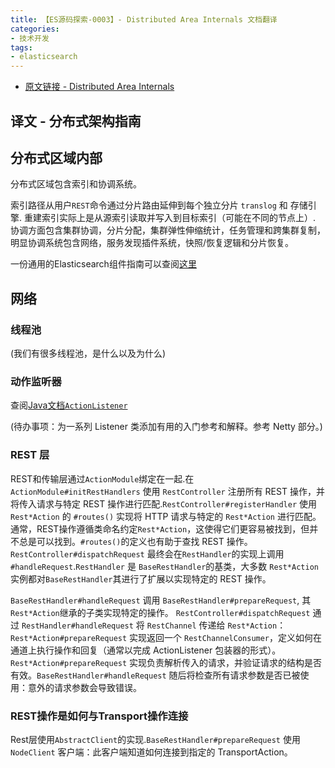 ```yaml
---
title: 【ES源码探索-0003】- Distributed Area Internals 文档翻译
categories: 
- 技术开发
tags:
- elasticsearch
---
```


- [原文链接 - Distributed Area Internals](https://github.com/elastic/elasticsearch/blob/e7bbcb98834156f2dbfa1dd9a86c22a33cfbab23/docs/internal/DistributedArchitectureGuide.md)

## 译文 - 分布式架构指南

## 分布式区域内部

分布式区域包含索引和协调系统。

索引路径从用户`REST`命令通过分片路由延伸到每个独立分片 `translog` 和 存储引擎. 重建索引实际上是从源索引读取并写入到目标索引（可能在不同的节点上）. 协调方面包含集群协调，分片分配，集群弹性伸缩统计，任务管理和跨集群复制，明显协调系统包含网络，服务发现插件系统，快照/恢复逻辑和分片恢复。

一份通用的Elasticsearch组件指南可以查阅[这里](https://github.com/elastic/elasticsearch/blob/main/docs/internal/GeneralArchitectureGuide.md)

## 网络

### 线程池

(我们有很多线程池，是什么以及为什么)

### 动作监听器

查阅[Java文档`ActionListener`](https://github.com/elastic/elasticsearch/blob/main/server/src/main/java/org/elasticsearch/action/ActionListener.java)

(待办事项：为一系列 Listener 类添加有用的入门参考和解释。参考 Netty 部分。)

### REST 层

REST和传输层通过`ActionModule`绑定在一起.在 `ActionModule#initRestHandlers` 使用 `RestController` 注册所有 REST 操作，并将传入请求与特定 REST 操作进行匹配.`RestController#registerHandler` 使用 `Rest*Action` 的 `#routes()` 实现将 HTTP 请求与特定的 `Rest*Action` 进行匹配。通常，REST操作遵循类命名约定`Rest*Action`，这使得它们更容易被找到，但并不总是可以找到。`#routes()`的定义也有助于查找 REST 操作。`RestController#dispatchRequest` 最终会在`RestHandler`的实现上调用`#handleRequest`.`RestHandler` 是 `BaseRestHandler`的基类，大多数 `Rest*Action` 实例都对`BaseRestHandler`其进行了扩展以实现特定的 REST 操作。

`BaseRestHandler#handleRequest` 调用 `BaseRestHandler#prepareRequest`, 其`Rest*Action`继承的子类实现特定的操作。 `RestController#dispatchRequest` 通过 `RestHandler#handleRequest` 将 `RestChannel` 传递给 `Rest*Action`：`Rest*Action#prepareRequest` 实现返回一个 `RestChannelConsumer`，定义如何在通道上执行操作和回复（通常以完成 ActionListener 包装器的形式）。`Rest*Action#prepareRequest` 实现负责解析传入的请求，并验证请求的结构是否有效。`BaseRestHandler#handleRequest` 随后将检查所有请求参数是否已被使用：意外的请求参数会导致错误。

### REST操作是如何与Transport操作连接

Rest层使用`AbstractClient`的实现.`BaseRestHandler#prepareRequest` 使用 `NodeClient` 客户端：此客户端知道如何连接到指定的 TransportAction。
